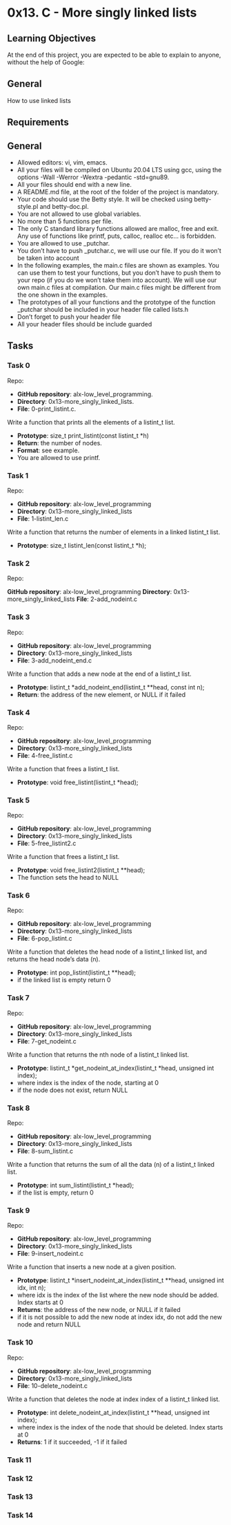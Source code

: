 # 0x13. C - More singly linked lists

## Learning Objectives
At the end of this project, you are expected to be able to explain to anyone, without the help of Google:

## General
How to use linked lists

## Requirements

## General

- Allowed editors: vi, vim, emacs. 
- All your files will be compiled on Ubuntu 20.04 LTS using gcc, using the options -Wall -Werror -Wextra -pedantic -std=gnu89. 
- All your files should end with a new line. 
- A README.md file, at the root of the folder of the project is mandatory. 
- Your code should use the Betty style. It will be checked using betty-style.pl and betty-doc.pl. 
- You are not allowed to use global variables. 
- No more than 5 functions per file. 
- The only C standard library functions allowed are malloc, free and exit. Any use of functions like printf, puts, calloc, realloc etc… is forbidden. 
- You are allowed to use \_putchar. 
- You don’t have to push \_putchar.c, we will use our file. If you do it won’t be taken into account 
- In the following examples, the main.c files are shown as examples. You can use them to test your functions, but you don’t have to push them to your repo (if you do we won’t take them into account). We will   use our own main.c files at compilation. Our main.c files might be different from the one shown in the examples. 
- The prototypes of all your functions and the prototype of the function \_putchar should be included in your header file called lists.h 
- Don’t forget to push your header file 
- All your header files should be include guarded 


## Tasks

### Task 0
Repo:

- **GitHub repository**: alx-low\_level\_programming. 
- **Directory**: 0x13-more\_singly\_linked\_lists. 
- **File**: 0-print\_listint.c. 

Write a function that prints all the elements of a listint\_t list. 

- **Prototype**: size\_t print\_listint(const listint\_t \*h)  
- **Return**: the number of nodes.  
- **Format**: see example.  
- You are allowed to use printf.  
	
### Task 1

Repo: 

- **GitHub repository**: alx-low\_level\_programming 
- **Directory**: 0x13-more\_singly\_linked\_lists 
- **File**: 1-listint\_len.c 

Write a function that returns the number of elements in a linked listint\_t list. 

- **Prototype**: size\_t listint\_len(const listint\_t \*h); 

### Task 2

Repo: 

**GitHub repository**: alx-low\_level\_programming 
**Directory**: 0x13-more\_singly\_linked\_lists 
**File**: 2-add\_nodeint.c 


### Task 3

Repo: 

- **GitHub repository**: alx-low\_level\_programming 
- **Directory**: 0x13-more\_singly\_linked\_lists 
- **File**: 3-add\_nodeint\_end.c 

Write a function that adds a new node at the end of a listint\_t list. 

- **Prototype**: listint\_t \*add\_nodeint\_end(listint\_t \*\*head, const int n); 
- **Return**: the address of the new element, or NULL if it failed 

### Task 4

Repo:

- **GitHub repository**: alx-low\_level\_programming 
- **Directory**: 0x13-more\_singly\_linked\_lists 
- **File**: 4-free\_listint.c 

Write a function that frees a listint\_t list. 

- **Prototype**: void free\_listint(listint\_t \*head); 

### Task 5

Repo: 

- **GitHub repository**: alx-low\_level\_programming 
- **Directory**: 0x13-more\_singly\_linked\_lists 
- **File**: 5-free\_listint2.c 

Write a function that frees a listint\_t list. 

- **Prototype**: void free\_listint2(listint\_t \*\*head); 
- The function sets the head to NULL 

### Task 6

Repo: 

- **GitHub repository**: alx-low\_level\_programming 
- **Directory**: 0x13-more\_singly\_linked\_lists 
- **File**: 6-pop\_listint.c 

Write a function that deletes the head node of a listint\_t linked list, and returns the head node’s data (n). 

- **Prototype**: int pop\_listint(listint\_t \*\*head); 
- if the linked list is empty return 0 

### Task 7

Repo: 

- **GitHub repository**: alx-low\_level\_programming 
- **Directory**: 0x13-more\_singly\_linked\_lists 
- **File**: 7-get\_nodeint.c 

Write a function that returns the nth node of a listint\_t linked list. 

- **Prototype**: listint\_t \*get\_nodeint\_at\_index(listint\_t \*head, unsigned int index); 
- where index is the index of the node, starting at 0 
- if the node does not exist, return NULL 

### Task 8

Repo: 

- **GitHub repository**: alx-low\_level\_programming 
- **Directory**: 0x13-more\_singly\_linked\_lists 
- **File**: 8-sum\_listint.c  

Write a function that returns the sum of all the data (n) of a listint\_t linked list. 

- **Prototype**: int sum\_listint(listint\_t \*head); 
- if the list is empty, return 0 


### Task 9

Repo:

- **GitHub repository**: alx-low\_level\_programming 
- **Directory**: 0x13-more\_singly\_linked\_lists 
- **File**: 9-insert\_nodeint.c 

Write a function that inserts a new node at a given position. 

- **Prototype**: listint\_t \*insert\_nodeint\_at\_index(listint\_t \*\*head, unsigned int idx, int n); 
- where idx is the index of the list where the new node should be added. Index starts at 0 
- **Returns**: the address of the new node, or NULL if it failed 
- if it is not possible to add the new node at index idx, do not add the new node and return NULL 

### Task 10

Repo:

- **GitHub repository**: alx-low\_level\_programming 
- **Directory**: 0x13-more\_singly\_linked\_lists 
- **File**: 10-delete\_nodeint.c 

Write a function that deletes the node at index index of a listint\_t linked list. 

- **Prototype**: int delete\_nodeint\_at\_index(listint\_t \*\*head, unsigned int index); 
- where index is the index of the node that should be deleted. Index starts at 0 
- **Returns**: 1 if it succeeded, -1 if it failed 

### Task 11
### Task 12
### Task 13
### Task 14

